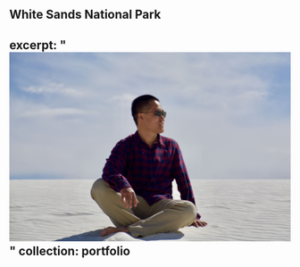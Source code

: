 White Sands National Park
---
excerpt: "<img src='/images/whitesands.png'>"
collection: portfolio
---
